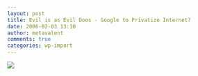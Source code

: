 ```yaml
---
layout: post
title: Evil is as Evil Does - Google to Privatize Internet?
date: 2006-02-03 13:10
author: metavalent
comments: true
categories: wp-import
---
```

<!--Lead Photo --><a href="http://slashdot.org/article.pl?sid=06/02/03/1715243"><img src="https://web.archive.org/web/*/http://awebcamdarkly.com/"t global monopolization sort of ipso facto evil?
